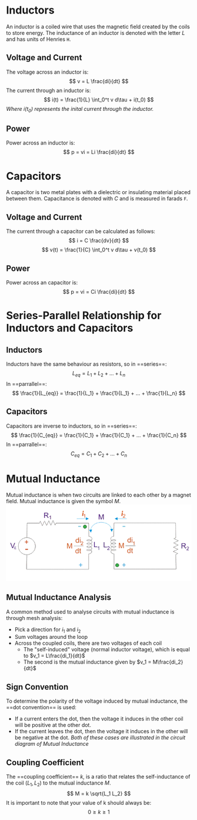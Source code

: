 # Inductors
An inductor is a coiled wire that uses the magnetic field created by the coils to store energy.
The inductance of an inductor is denoted with the letter $L$ and has units of Henries `H`.

## Voltage and Current
The voltage across an inductor is:
$$
v = L \frac{di}{dt}
$$
The current through an inductor is:
$$
i(t) =  \frac{1}{L} \int_0^t v d\tau + i(t_0)
$$
*Where $i(t_0)$ represents the inital current through the inductor.*

## Power
Power across an inductor is:
$$
p = vi = Li \frac{di}{dt}
$$

# Capacitors
A capacitor is two metal plates with a dielectric or insulating material placed between them.
Capacitance is denoted with $C$ and is measured in farads `F`.

## Voltage and Current
The current through a capacitor can be calculated as follows:
$$
i = C \frac{dv}{dt}
$$
$$
v(t) =  \frac{1}{C} \int_0^t v d\tau + v(t_0)
$$

## Power
Power across an capacitor is:
$$
p = vi = Ci \frac{di}{dt}
$$

# Series-Parallel Relationship for Inductors and Capacitors
## Inductors
Inductors have the same behaviour as resistors, so in ==series==:
$$
L_{eq} = L_1 + L_2 + ... + L_n
$$
In ==parrallel==:
$$
\frac{1}{L_{eq}} = \frac{1}{L_1} +  \frac{1}{L_1} + ... +  \frac{1}{L_n}  
$$

## Capacitors
Capacitors are inverse to inductors, so in ==series==:
$$
\frac{1}{C_{eq}} = \frac{1}{C_1} +  \frac{1}{C_1} + ... +  \frac{1}{C_n}  
$$
In ==parrallel==:
$$
C_{eq} = C_1 + C_2 + ... + C_n
$$

# Mutual Inductance
Mutual inductance is when two circuits are linked to each other by a magnet field.
Mutual inductance is given the symbol $M$.
![Mutual-inductance-circuit-diagram.png](_resources/Mutual-inductance-circuit-diagram.png)

## Mutual Inductance Analysis
A common method used to analyse circuits with mutual inductance is through mesh analysis:
- Pick a direction for $i_1$ and $i_2$
- Sum voltages around the loop
- Across the coupled coils, there are two voltages of each coil
	- The "self-induced" voltage (normal inductor voltage), which is equal to $v_1 = L\frac{di_1}{dt}$
	- The second is the mutual inductance given by $v_1 = M\frac{di_2}{dt}$

## Sign Convention
To determine the polarity of the voltage induced by mutual inductance, the ==dot convention== is used:
- If a current enters the dot, then the voltage it induces in the other coil will be positive at the other dot.
- If the current leaves the dot, then the voltage it induces in the other will be negative at the dot.
*Both of these cases are illustrated in the circuit diagram of Mutual Inductance*

## Coupling Coefficient
The ==coupling coefficient== $k$, is a ratio that relates the self-inductance of the coil ($L_1, L_2$) to the mutual inductance $M$.
$$
M = k \sqrt{L_1 L_2}
$$
It is important to note that your value of k should always be:
$$
0 \ge k \ge 1
$$
